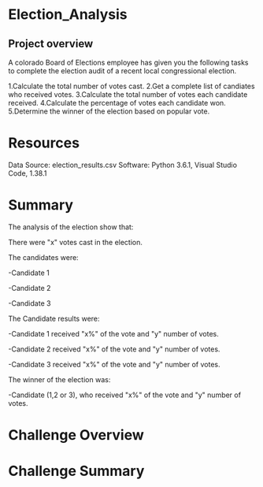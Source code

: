 # Election_Analysis
## Project overview
A colorado Board of Elections employee has given you the following tasks to complete the election audit of a recent local congressional election.

1.Calculate the total number of votes cast.
2.Get a complete list of candiates who received votes.
3.Calculate the total number of votes each candidate received.
4.Calculate the percentage of votes each candidate won.
5.Determine the winner of the election based on popular vote.

# Resources
Data Source: election_results.csv
Software: Python 3.6.1, Visual Studio Code, 1.38.1

# Summary
The analysis of the election show that:

There were "x" votes cast in the election.

The candidates were:

-Candidate 1

-Candidate 2

-Candidate 3

The Candidate results were:

-Candidate 1 received "x%" of the vote and "y" number of votes.

-Candidate 2 received "x%" of the vote and "y" number of votes.

-Candidate 3 received "x%" of the vote and "y" number of votes.

The winner of the election was:

-Candidate (1,2 or 3), who received "x%" of the vote and "y" number of votes.


# Challenge Overview

# Challenge Summary





